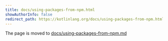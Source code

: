 ```yaml
---
title: docs/using-packages-from-npm.html
showAuthorInfo: false
redirect_path: https://kotlinlang.org/docs/using-packages-from-npm.html
---
```


The page is moved to [docs/using-packages-from-npm.md](docs/using-packages-from-npm.md)
